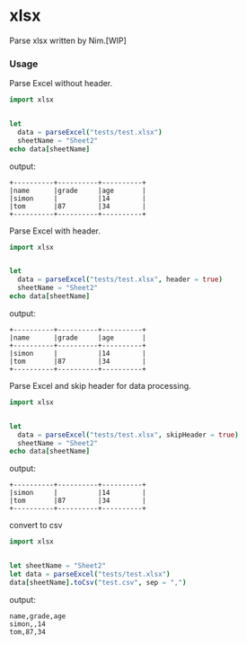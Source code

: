 # xlsx
Parse xlsx written by Nim.[WIP]

### Usage

Parse Excel without header.

```nim
import xlsx


let 
  data = parseExcel("tests/test.xlsx")
  sheetName = "Sheet2"
echo data[sheetName]
```

output:

```text
+----------+----------+----------+
|name      |grade     |age       |
|simon     |          |14        |
|tom       |87        |34        |
+----------+----------+----------+
```

Parse Excel with header.

```nim
import xlsx


let 
  data = parseExcel("tests/test.xlsx", header = true)
  sheetName = "Sheet2"
echo data[sheetName]
```

output:

```text
+----------+----------+----------+
|name      |grade     |age       |
+----------+----------+----------+
|simon     |          |14        |
|tom       |87        |34        |
+----------+----------+----------+
```

Parse Excel and skip header for data processing.

```nim
import xlsx


let 
  data = parseExcel("tests/test.xlsx", skipHeader = true)
  sheetName = "Sheet2"
echo data[sheetName]
```

output:

```text
+----------+----------+----------+
|simon     |          |14        |
|tom       |87        |34        |
+----------+----------+----------+
```

convert to csv

```nim
import xlsx


let sheetName = "Sheet2"
let data = parseExcel("tests/test.xlsx")
data[sheetName].toCsv("test.csv", sep = ",")
```

output:

```text
name,grade,age
simon,,14
tom,87,34
```
